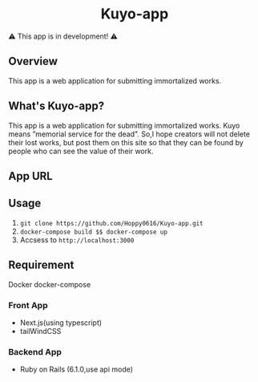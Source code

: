 <h1 style="text-align: center"> Kuyo-app</h1>

<p>⚠️ This app is in development! ⚠️</p>

## Overview
This app is a web application for submitting immortalized works.

## What's Kuyo-app?
This app is a web application for submitting immortalized works.
Kuyo means ”memorial service for the dead". So,I hope creators will not delete their lost works, but post them on this site so that they can be found by people who can see the value of their work.

## App URL

## Usage
1. `git clone https://github.com/Hoppy0616/Kuyo-app.git`
2. `docker-compose build $$ docker-compose up`
3. Accsess to `http://localhost:3000`

## Requirement
Docker
docker-compose
### Front App
- Next.js(using typescript)
- tailWindCSS
### Backend App
- Ruby on Rails (6.1.0,use api mode)
